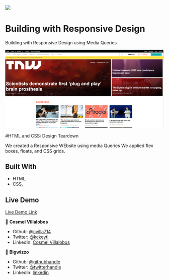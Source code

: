 ![](https://img.shields.io/badge/Microverse-blueviolet)

# Building with Responsive Design

Building with Responsive Design using Media Queries

![screenshot](./app_screenshot.png/)

#HTML and CSS: Design Teardown

We created a Responsive WEbsite using media Queries
We applied flex boxes, floats, and CSS grids.

## Built With

- HTML,
- CSS,

## Live Demo

[Live Demo Link](https://cvilla714.github.io/responsivedesign/)

👤 **Cosmel Villalobos**

- Github: [@cvilla714](https://github.com/cvilla714)
- Twitter: [@kckeyti](https://twitter.com/kckeyti)
- LinkedIn: [Cosmel Villalobos](https://www.linkedin.com/in/cosvilla/)

👤 **Bigwizzo**

- Github: [@githubhandle](https://github.com/Bigwizzo)
- Twitter: [@twitterhandle](https://twitter.com/willnyamunokora)
- Linkedin: [linkedin](https://www.linkedin.com/in/willnyamunokora)
